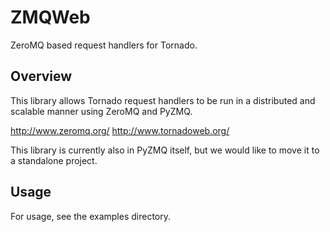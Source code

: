 # ZMQWeb

ZeroMQ based request handlers for Tornado.

## Overview

This library allows Tornado request handlers to be run in a distributed
and scalable manner using ZeroMQ and PyZMQ.

http://www.zeromq.org/
http://www.tornadoweb.org/

This library is currently also in PyZMQ itself, but we would like to move it
to a standalone project.

## Usage

For usage, see the examples directory.

